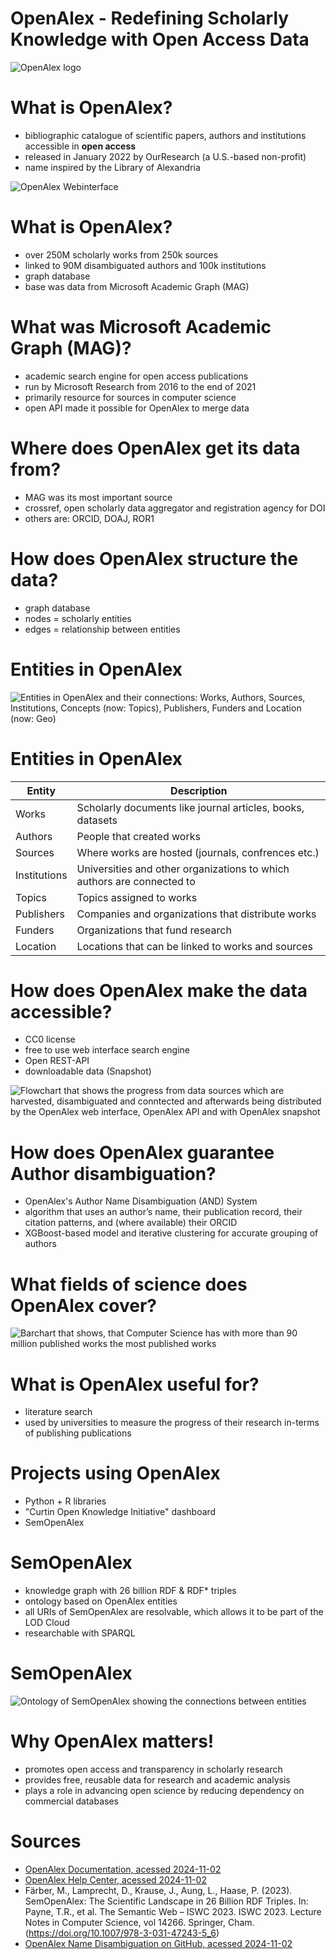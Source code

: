# OpenAlex - Redefining Scholarly Knowledge with Open Access Data

![OpenAlex logo](images/OpenAlex-logo.png "Open Alex logo")

# What is OpenAlex?

- bibliographic catalogue of scientific papers, authors and institutions accessible in **open access**
- released in January 2022 by OurResearch (a U.S.-based non-profit) 
- name inspired by the Library of Alexandria

![OpenAlex Webinterface](images/OpenAlex-web.png "Query field on openalex.org")

# What is OpenAlex?

- over 250M scholarly works from 250k sources
- linked to 90M disambiguated authors and 100k institutions
- graph database 
- base was data from Microsoft Academic Graph (MAG)

# What was Microsoft Academic Graph (MAG)?

- academic search engine for open access publications
- run by Microsoft Research from 2016 to the end of 2021
- primarily resource for sources in computer science
- open API made it possible for OpenAlex to merge data

# Where does OpenAlex get its data from?

- MAG was its most important source
- crossref, open scholarly data aggregator and registration agency for DOI
- others are: ORCID, DOAJ, ROR1

# How does OpenAlex structure the data?

- graph database
- nodes = scholarly entities
- edges = relationship between entities

# Entities in OpenAlex

![Entities in OpenAlex and their connections: Works, Authors, Sources, Institutions, Concepts (now: Topics), Publishers, Funders and Location (now: Geo)](images/OpenAlex-Entities.png "Entities in OpenAlex")

# Entities in OpenAlex
| Entity      | Description |
| ----        | ------- |
| Works       | Scholarly documents like journal articles, books, datasets    |
| Authors     | People that created works     |
| Sources     | Where works are hosted (journals, confrences etc.)    |
| Institutions| Universities and other organizations to which authors are connected to|
| Topics      | Topics assigned to works     |
| Publishers  | Companies and organizations that distribute works    |
| Funders     | Organizations that fund research  |
| Location    | Locations that can be linked to works and sources |

# How does OpenAlex make the data accessible?

- CC0 license
- free to use web interface search engine
- Open REST-API
- downloadable data (Snapshot)

![Flowchart that shows the progress from data sources which are harvested, disambiguated and conntected and afterwards being distributed by the OpenAlex web interface, OpenAlex API and with OpenAlex snapshot](images/OpenAlex-Data.png "Flowchart of data stream")

# How does OpenAlex guarantee Author disambiguation?

- OpenAlex's Author Name Disambiguation (AND) System
- algorithm that uses an author’s name, their publication record, their citation patterns, and (where available) their ORCID
- XGBoost-based model and iterative clustering for accurate grouping of authors

# What fields of science does OpenAlex cover?

![Barchart that shows, that Computer Science has with more than 90 million published works the most published works](images/OpenAlex-Topics.png "Number of Works Fields of Study/Topics, generated 2024-11-02")


# What is OpenAlex useful for?

- literature search
- used by universities to measure the progress of their research in-terms of publishing publications 

# Projects using OpenAlex

- Python + R libraries
- "Curtin Open Knowledge Initiative" dashboard
- SemOpenAlex

# SemOpenAlex

- knowledge graph with 26 billion RDF & RDF* triples
- ontology based on OpenAlex entities
- all URIs of SemOpenAlex are resolvable, which allows it to be part of the LOD Cloud
- researchable with SPARQL

# SemOpenAlex

![Ontology of SemOpenAlex showing the connections between entities](images/OpenAlex-SemOpenAlex.png "Ontology of SemOpenAlex")

# Why OpenAlex matters!
- promotes open access and transparency in scholarly research
- provides free, reusable data for research and academic analysis
- plays a role in advancing open science by reducing dependency on commercial databases

# Sources
 
- [OpenAlex Documentation, acessed 2024-11-02](https://docs.openalex.org)
- [OpenAlex Help Center, acessed 2024-11-02](https://help.openalex.org/hc/en-us)
- Färber, M., Lamprecht, D., Krause, J., Aung, L., Haase, P. (2023). SemOpenAlex: The Scientific Landscape in 26 Billion RDF Triples. In: Payne, T.R., et al. The Semantic Web – ISWC 2023. ISWC 2023. Lecture Notes in Computer Science, vol 14266. Springer, Cham. (https://doi.org/10.1007/978-3-031-47243-5_6)  
- [OpenAlex Name Disambiguation on GitHub, acessed 2024-11-02](https://github.com/ourresearch/openalex-name-disambiguation/tree/main/V3)






